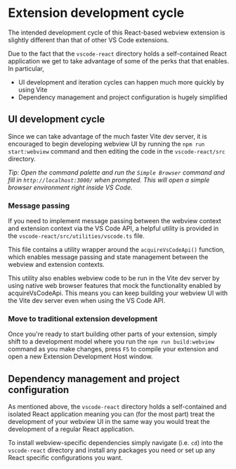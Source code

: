 # Extension development cycle

The intended development cycle of this React-based webview extension is slightly different than that of other VS Code extensions.

Due to the fact that the `vscode-react` directory holds a self-contained React application we get to take advantage of some of the perks that that enables. In particular,

- UI development and iteration cycles can happen much more quickly by using Vite
- Dependency management and project configuration is hugely simplified

## UI development cycle

Since we can take advantage of the much faster Vite dev server, it is encouraged to begin developing webview UI by running the `npm run start:webview` command and then editing the code in the `vscode-react/src` directory.

_Tip: Open the command palette and run the `Simple Browser` command and fill in `http://localhost:3000/` when prompted. This will open a simple browser environment right inside VS Code._

### Message passing

If you need to implement message passing between the webview context and extension context via the VS Code API, a helpful utility is provided in the `vscode-react/src/utilities/vscode.ts` file.

This file contains a utility wrapper around the `acquireVsCodeApi()` function, which enables message passing and state management between the webview and extension contexts.

This utility also enables webview code to be run in the Vite dev server by using native web browser features that mock the functionality enabled by acquireVsCodeApi. This means you can keep building your webview UI with the Vite dev server even when using the VS Code API.

### Move to traditional extension development

Once you're ready to start building other parts of your extension, simply shift to a development model where you run the `npm run build:webview` command as you make changes, press `F5` to compile your extension and open a new Extension Development Host window.

## Dependency management and project configuration

As mentioned above, the `vscode-react` directory holds a self-contained and isolated React application meaning you can (for the most part) treat the development of your webview UI in the same way you would treat the development of a regular React application.

To install webview-specific dependencies simply navigate (i.e. `cd`) into the `vscode-react` directory and install any packages you need or set up any React specific configurations you want.
